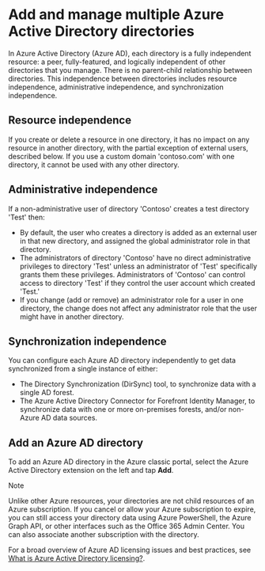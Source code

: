 <properties
   pageTitle="Add and manage multiple Azure Active Directory directories | Microsoft Azure"
   description="Instructions and best practices for adding and managing your Azure Active Directory directories, explaining directories as a fully independent resources"
   services="active-directory"
   documentationCenter=""
   authors="curtand"
   manager="stevenpo"
   editor=""/>

<tags
   ms.service="active-directory"
   ms.devlang="na"
   ms.topic="article"
   ms.tgt_pltfrm="na"
   ms.workload="identity"
   ms.date="01/05/2016"
   ms.author="curtand"/>

# Add and manage multiple Azure Active Directory directories
In Azure Active Directory (Azure AD), each directory is a fully independent resource: a peer, fully-featured, and logically independent of other directories that you manage. There is no parent-child relationship between directories. This independence between directories includes resource independence, administrative independence, and synchronization independence.

## Resource independence
If you create or delete a resource in one directory, it has no impact on any resource in another directory, with the partial exception of external users, described below. If you use a custom domain 'contoso.com' with one directory, it cannot be used with any other directory.

## Administrative independence
If a non-administrative user of directory 'Contoso' creates a test directory 'Test' then:

* By default, the user who creates a directory is added as an external user in that new directory, and assigned the global administrator role in that directory.
* The administrators of directory 'Contoso' have no direct administrative privileges to directory 'Test' unless an administrator of 'Test' specifically grants them these privileges. Administrators of 'Contoso' can control access to directory 'Test' if they control the user account which created 'Test.'
* If you change (add or remove) an administrator role for a user in one directory, the change does not affect any administrator role that the user might have in another directory.

## Synchronization independence
You can configure each Azure AD directory independently to get data synchronized from a single instance of either:

* The Directory Synchronization (DirSync) tool, to synchronize data with a single AD forest.
* The Azure Active Directory Connector for Forefront Identity Manager, to synchronize data with one or more on-premises forests, and/or non-Azure AD data sources.

## Add an Azure AD directory
To add an Azure AD directory in the Azure classic portal, select the Azure Active Directory extension on the left and tap **Add**.

> [!NOTE]
> Unlike other Azure resources, your directories are not child resources of an Azure subscription. If you cancel or allow your Azure subscription to expire, you can still access your directory data using Azure PowerShell, the Azure Graph API, or other interfaces such as the Office 365 Admin Center. You can also associate another subscription with the directory.
> 
> 
For a broad overview of Azure AD licensing issues and best practices, see [What is Azure Active Directory licensing?](active-directory-licensing-what-is.md).

